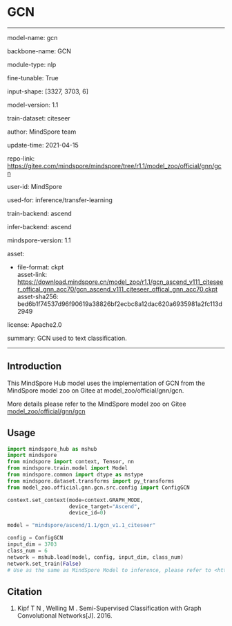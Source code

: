 # GCN

---

model-name: gcn

backbone-name: GCN

module-type: nlp

fine-tunable: True

input-shape: [3327, 3703, 6]

model-version: 1.1

train-dataset: citeseer

author: MindSpore team

update-time: 2021-04-15

repo-link: <https://gitee.com/mindspore/mindspore/tree/r1.1/model_zoo/official/gnn/gcn>

user-id: MindSpore

used-for: inference/transfer-learning

train-backend: ascend

infer-backend: ascend

mindspore-version: 1.1

asset:

  -
    file-format: ckpt  
    asset-link: <https://download.mindspore.cn/model_zoo/r1.1/gcn_ascend_v111_citeseer_offical_gnn_acc70/gcn_ascend_v111_citeseer_offical_gnn_acc70.ckpt>
    asset-sha256: bed6b1f74537d96f90619a38826bf2ecbc8a12dac620a6935981a2fc113d2949

license: Apache2.0

summary: GCN used to text classification.

---

## Introduction

This MindSpore Hub model uses the implementation of GCN from the MindSpore model zoo on Gitee at model_zoo/official/gnn/gcn.

More details please refer to the MindSpore model zoo on Gitee [model_zoo/official/gnn/gcn](https://gitee.com/mindspore/mindspore/blob/r1.1/model_zoo/official/gnn/gcn/README.md)

## Usage

```python
import mindspore_hub as mshub
import mindspore
from mindspore import context, Tensor, nn
from mindspore.train.model import Model
from mindspore.common import dtype as mstype
from mindspore.dataset.transforms import py_transforms
from model_zoo.official.gnn.gcn.src.config import ConfigGCN

context.set_context(mode=context.GRAPH_MODE,
                    device_target="Ascend",
                    device_id=0)

model = "mindspore/ascend/1.1/gcn_v1.1_citeseer"

config = ConfigGCN
input_dim = 3703
class_num = 6
network = mshub.load(model, config, input_dim, class_num)
network.set_train(False)
# Use as the same as MindSpore Model to inference, please refer to <https://gitee.com/mindspore/mindspore/tree/master/model_zoo/official/gnn/gcn>.
```

## Citation

1. Kipf T N , Welling M . Semi-Supervised Classification with Graph Convolutional Networks[J]. 2016.
